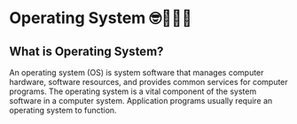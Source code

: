 # Operating System 🤓👨🏻‍💻

## What is Operating System?

An operating system (OS) is system software that manages computer hardware, software resources, and provides common services for computer programs. The operating system is a vital component of the system software in a computer system. Application programs usually require an operating system to function.